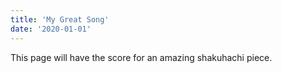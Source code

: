 ```yaml
---
title: 'My Great Song'
date: '2020-01-01'
---
```


This page will have the score for an amazing shakuhachi piece.